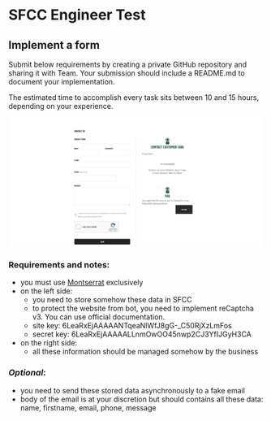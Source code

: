# SFCC Engineer Test

## Implement a form

Submit below requirements by creating a private GitHub repository and sharing it with Team. Your submission should include a README.md to document your implementation.

The estimated time to accomplish every task sits between 10 and 15 hours, depending on your experience.

![design](/design.png)

### Requirements and notes:
- you must use [Montserrat](https://fonts.google.com/specimen/Montserrat) exclusively
- on the left side:
    - you need to store somehow these data in SFCC
    - to protect the website from bot, you need to implement reCaptcha v3. You can use official documentation.
    - site key: 6LeaRxEjAAAAANTqeaNlWfJ8gG-_C50RjXzLmFos
    - secret key: 6LeaRxEjAAAAALLnmOwOO45nwp2CJ3YfIJGyH3CA
- on the right side:
    - all these information should be managed somehow by the business

### <em>Optional</em>:
- you need to send these stored data asynchronously to a fake email
- body of the email is at your discretion but should contains all these data: name, firstname, email, phone, message
